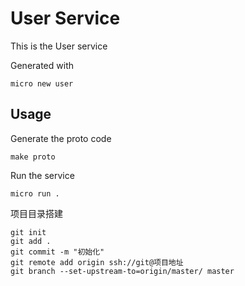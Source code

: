 # User Service

This is the User service

Generated with

```
micro new user
```

## Usage

Generate the proto code

```
make proto
```

Run the service

```
micro run .
```

项目目录搭建
```text
git init
git add .
git commit -m "初始化"
git remote add origin ssh://git@项目地址
git branch --set-upstream-to=origin/master/ master
```


